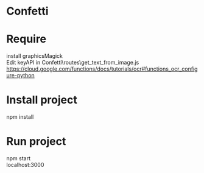 # Confetti
# Require
install graphicsMagick </br>
Edit keyAPI in Confetti\routes\get_text_from_image.js </br>
https://cloud.google.com/functions/docs/tutorials/ocr#functions_ocr_configure-python 
# Install project
npm install
# Run project 
npm start </br>
localhost:3000



